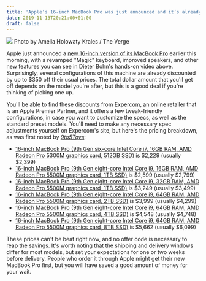 ```yaml
---
title: 'Apple’s 16-inch MacBook Pro was just announced and it’s already on sale'
date: 2019-11-13T20:21:00+01:00
draft: false
---
```


![](https://cdn.vox-cdn.com/thumbor/iUhjT-LZde5ens_hUDOFtT7WcBo=/0x0:2040x1360/1310x873/cdn.vox-cdn.com/uploads/chorus_image/image/65694016/akrales_191112_3778_0126.0.jpg) Photo by Amelia Holowaty Krales / The Verge

Apple just announced a [new 16-inch version of its MacBook Pro](https://www.theverge.com/2019/11/13/20962380/apples-16-inch-macbook-pro-keyboard-screen-speakers-processor) earlier this morning, with a revamped "Magic" keyboard, improved speakers, and other new features you can see in Dieter Bohn's hands-on video above. Surprisingly, several configurations of this machine are already discounted by up to $350 off their usual prices. The total dollar amount that you'll get off depends on the model you're after, but this is a good deal if you're thinking of picking one up.

You'll be able to find these discounts from [Expercom](https://fave.co/2q0F03r), an online retailer that is an Apple Premier Partner, and it offers a few tweak-friendly configurations, in case you want to customize the specs, as well as the standard preset models. You'll need to make any necessary spec adjustments yourself on Expercom's site, but here's the pricing breakdown, as was first noted by [_9to5Toys_](https://9to5toys.com/2019/11/13/apple-16-inch-macbook-pro-deal/):

*   [16-inch MacBook Pro (9th Gen six-core Intel Core i7, 16GB RAM, AMD Radeon Pro 5300M graphics card, 512GB SSD)](https://fave.co/2CICeT8) is $2,229 (usually $2,399)
*   [16-inch MacBook Pro (9th Gen eight-core Intel Core i9, 16GB RAM, AMD Radeon Pro 5500M graphics card, 1TB SSD)](https://fave.co/2rzyKjg) is $2,599 (usually $2,799)
*   [16-inch MacBook Pro (9th Gen eight-core Intel Core i9, 32GB RAM, AMD Radeon Pro 5500M graphics card, 1TB SSD)](https://fave.co/32JJBUP) is $3,249 (usually $3,499)
*   [16-inch MacBook Pro (9th Gen eight-core Intel Core i9, 64GB RAM, AMD Radeon Pro 5500M graphics card, 2TB SSD)](https://fave.co/32JJBUP) is $3,999 (usually $4,299)
*   [16-inch MacBook Pro (9th Gen eight-core Intel Core i9, 64GB RAM, AMD Radeon Pro 5500M graphics card, 4TB SSD)](https://fave.co/32JJBUP) is $4,548 (usually $4,748)
*   [16-inch MacBook Pro (9th Gen eight-core Intel Core i9, 64GB RAM, AMD Radeon Pro 5500M graphics card, 8TB SSD)](https://fave.co/32JJBUP) is $5,662 (usually $6,099)

These prices can't be beat right now, and no offer code is necessary to reap the savings. It's worth noting that the shipping and delivery windows differ for most models, but set your expectations for one or two weeks before delivery. People who order it through Apple might get their new MacBook Pro first, but you will have saved a good amount of money for your wait.
